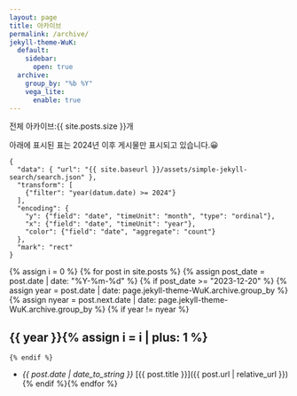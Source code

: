 ```yaml
---
layout: page
title: 아카이브
permalink: /archive/
jekyll-theme-WuK:
  default:
    sidebar:
      open: true
  archive:
    group_by: "%b %Y"
    vega_lite:
      enable: true
---
```


전체 아카이브:{{ site.posts.size }}개

아래에 표시된 표는 2024년 이후 게시물만 표시되고 있습니다.😀

```vega-lite
{
  "data": { "url": "{{ site.baseurl }}/assets/simple-jekyll-search/search.json" },
  "transform": [
    {"filter": "year(datum.date) >= 2024"}
  ],
  "encoding": {
    "y": {"field": "date", "timeUnit": "month", "type": "ordinal"},
    "x": {"field": "date", "timeUnit": "year"},
    "color": {"field": "date", "aggregate": "count"}
  },
  "mark": "rect"
}
```

{% assign i = 0 %}
{% for post in site.posts %}
  {% assign post_date = post.date | date: "%Y-%m-%d" %}
  {% if post_date >= "2023-12-20" %}
    {% assign year = post.date | date: page.jekyll-theme-WuK.archive.group_by %}
    {% assign nyear = post.next.date | date: page.jekyll-theme-WuK.archive.group_by %}
    {% if year != nyear %}
## {{ year }}{% assign i = i | plus: 1 %}
    {% endif %}
- *{{ post.date | date_to_string }}* [{{ post.title }}]({{ post.url | relative_url }}){% endif %}{% endfor %}
